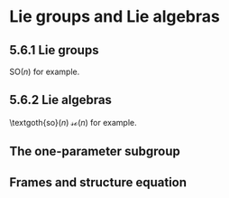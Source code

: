# Lie groups and Lie algebras

## 5.6.1 Lie groups

SO$(n)$ for example.

## 5.6.2 Lie algebras

\textgoth{so}($n$) $\mathscr{so}(n)$ for example.

## The one-parameter subgroup



## Frames and structure equation

